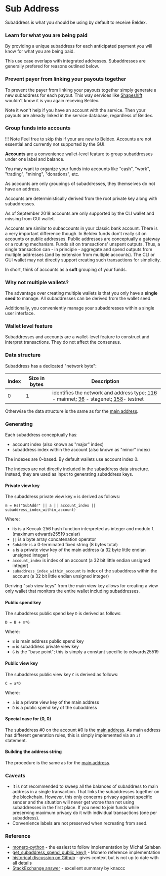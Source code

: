 # Sub Address

Subaddress is what you should be using by default to receive Beldex.

### Learn for what you are being paid <a href="#learn-for-what-you-are-being-paid" id="learn-for-what-you-are-being-paid"></a>

By providing a unique subaddress for each anticipated payment you will know for what you are being paid.

This use case overlaps with integrated addresses. Subaddresses are generally prefered for reasons outlined below.

### Prevent payer from linking your payouts together <a href="#prevent-payer-from-linking-your-payouts-together" id="prevent-payer-from-linking-your-payouts-together"></a>

To prevent the payer from linking your payouts together simply generate a new subaddress for each payout. This way services like [Shapeshift](https://shapeshift.io/) wouldn't know it is you again receving Beldex.

Note it won't help if you have an account with the service. Then your payouts are already linked in the service database, regardless of Beldex.

### Group funds into accounts <a href="#group-funds-into-accounts" id="group-funds-into-accounts"></a>

!!! Note Feel free to skip this if your are new to Beldex. Accounts are not essential and currently not supported by the GUI.

**Accounts** are a convenience wallet-level feature to group subaddresses under one label and balance.

You may want to organize your funds into accounts like "cash", "work", "trading", "mining", "donations", etc.

As accounts are only groupings of subaddresses, they themselves do not have an address.

Accounts are deterministically derived from the root private key along with subaddresses.

As of September 2018 accounts are only supported by the CLI wallet and missing from GUI wallet.

Accounts are similar to subaccounts in your classic bank account. There is a very important difference though. In Beldex funds don't really sit on accounts or public addresses. Public addresses are conceptually a gateway or a routing mechanism. Funds sit on transactions' unspent outputs. Thus, a single transaction can - in principle - aggregate and spend outputs from multiple addresses (and by extension from multiple accounts). The CLI or GUI wallet may not directly support creating such transactions for simplicity.

In short, think of accounts as a **soft** grouping of your funds.

### Why not multiple wallets? <a href="#why-not-multiple-wallets" id="why-not-multiple-wallets"></a>

The advantage over creating multiple wallets is that you only have a **single seed** to manage. All subaddresses can be derived from the wallet seed.

Additionally, you conveniently manage your subaddresses within a single user interface.

### Wallet level feature <a href="#wallet-level-feature" id="wallet-level-feature"></a>

Subaddresses and accounts are a wallet-level feature to construct and interpret transactions. They do not affect the consensus.&#x20;

### Data structure <a href="#data-structure" id="data-structure"></a>

Subaddress has a dedicated "network byte":

| Index | Size in bytes | Description                                                                                                                                                                                                                                                                                                                                  |
| ----- | ------------- | -------------------------------------------------------------------------------------------------------------------------------------------------------------------------------------------------------------------------------------------------------------------------------------------------------------------------------------------- |
| 0     | 1             | identifies the network and address type; [116](https://github.com/beldex-coin/beldex/blob/master/src/cryptonote\_config.h#L183) - mainnet; [36](https://github.com/beldex-coin/beldex/blob/master/src/cryptonote\_config.h#L226) - stagenet; [158](https://github.com/beldex-coin/beldex/blob/master/src/cryptonote\_config.h#L203)- testnet |

Otherwise the data structure is the same as for the [main address](main-address.md).

### Generating <a href="#generating" id="generating"></a>

Each subaddress conceptually has:

* account index (also known as "major" index)
* subaddress index within the account (also known as "minor" index)

The indexes are 0-based. By default wallets use account index 0.

The indexes are not directly included in the subaddress data structure. Instead, they are used as input to generating subaddress keys.

#### Private view key <a href="#private-view-key" id="private-view-key"></a>

The subaddress private view key `m` is derived as follows:

```
m = Hs("SubAddr" || a || account_index || subaddress_index_within_account)
```

Where:

* `Hs` is a Keccak-256 hash function interpreted as integer and modulo `l` (maximum edwards25519 scalar)
* `||` is a byte array concatenation operator
* `SubAddr` is a 0-terminated fixed string (8 bytes total)
* `a` is a private view key of the main address (a 32 byte little endian unsigned integer)
* `account_index` is index of an account (a 32 bit little endian unsigned integer)
* `subaddress_index_within_account` is index of the subaddress within the account (a 32 bit little endian unsigned integer)

Deriving "sub view keys" from the main view key allows for creating a view only wallet that monitors the entire wallet including subaddresses.

#### Public spend key <a href="#public-spend-key" id="public-spend-key"></a>

The subaddress public spend key `D` is derived as follows:

```
D = B + m*G
```

Where:

* `B` is main address public spend key
* `m` is subaddress private view key
* `G` is the "base point"; this is simply a constant specific to edwards25519

#### Public view key <a href="#public-view-key" id="public-view-key"></a>

The subaddress public view key `C` is derived as follows:

```
C = a*D
```

Where:

* `a` is a private view key of the main address
* `D` is a public spend key of the subaddress

#### Special case for (0, 0) <a href="#special-case-for-0-0" id="special-case-for-0-0"></a>

The subaddress #0 on the account #0 is the [main address](main-address.md). As main address has different generation rules, this is simply implemented via an `if` statement.

#### Building the address string <a href="#building-the-address-string" id="building-the-address-string"></a>

The procedure is the same as for the [main address](main-address.md).

### Caveats <a href="#caveats" id="caveats"></a>

* It is not recommended to sweep all the balances of subaddress to main address in a single transaction. That links the subaddresses together on the blockchain. However, this only concerns privacy against specific sender and the situation will never get worse than not using subaddresses in the first place. If you need to join funds while preserving maximum privacy do it with individual transactions (one per subaddress).
* Convenience labels are not preserved when recreating from seed.

### Reference <a href="#reference" id="reference"></a>

* [monero-python](https://github.com/emesik/monero-python/blob/125d5eac0d4583b586b98e21b28fb9a291db26e5/monero/wallet.py#L195) - the easiest to follow implementation by Michał Sałaban
* [get\_subaddress\_spend\_public\_key()](https://github.com/monero-project/monero/blob/16dc6900fb556b61edaba5e323497e9b8c677ae2/src/device/device\_default.cpp#L143) - Monero reference implementation
* [historical discussion on Github](https://github.com/monero-project/monero/pull/2056) - gives context but is not up to date with all details
* [StackExchange answer](https://monero.stackexchange.com/questions/10674/how-are-subaddresses-and-account-addresses-generated-from-master-wallet-keys/10676#10676) - excellent summary by knaccc
